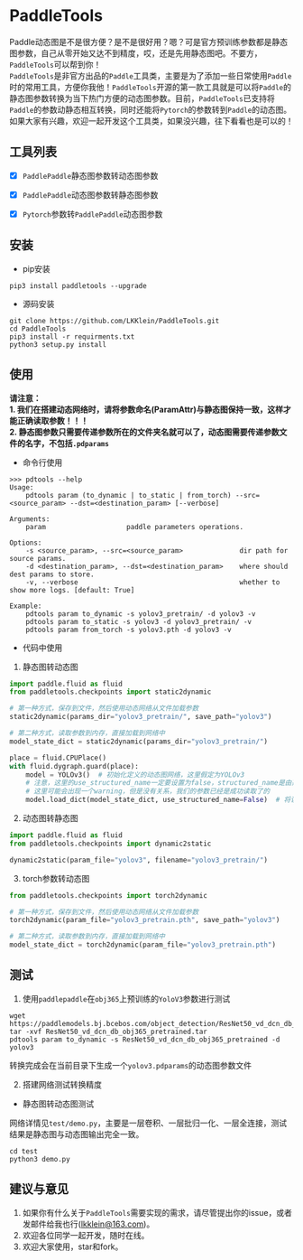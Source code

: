 # PaddleTools

Paddle动态图是不是很方便？是不是很好用？嗯？可是官方预训练参数都是静态图参数，自己从零开始又达不到精度，哎，还是先用静态图吧。不要方，`PaddleTools`可以帮到你！  
`PaddleTools`是非官方出品的`Paddle`工具类，主要是为了添加一些日常使用`Paddle`时的常用工具，方便你我他！`PaddleTools`开源的第一款工具就是可以将`Paddle`的静态图参数转换为当下热门方便的动态图参数。目前，`PaddleTools`已支持将`Paddle`的参数动静态相互转换，同时还能将`Pytorch`的参数转到`Paddle`的动态图。如果大家有兴趣，欢迎一起开发这个工具类，如果没兴趣，往下看看也是可以的！

## 工具列表

- [x] `PaddlePaddle`静态图参数转动态图参数
- [x] `PaddlePaddle`动态图参数转静态图参数
- [x] `Pytorch`参数转`PaddlePaddle`动态图参数



## 安装

- pip安装

```shell
pip3 install paddletools --upgrade
```

- 源码安装

```shell
git clone https://github.com/LKKlein/PaddleTools.git
cd PaddleTools
pip3 install -r requirments.txt
python3 setup.py install
```

## 使用

**请注意：**  
**1. 我们在搭建动态网络时，请将参数命名(ParamAttr)与静态图保持一致，这样才能正确读取参数！！！**  
**2. 静态图参数只需要传递参数所在的文件夹名就可以了，动态图需要传递参数文件的名字，不包括`.pdparams`**  

- 命令行使用

```shell
>>> pdtools --help
Usage:
    pdtools param (to_dynamic | to_static | from_torch) --src=<source_param> --dst=<destination_param> [--verbose]

Arguments:
    param                    paddle parameters operations.

Options:
    -s <source_param>, --src=<source_param>              dir path for source params.
    -d <destination_param>, --dst=<destination_param>    where should dest params to store.
    -v, --verbose                                        whether to show more logs. [default: True]

Example:
    pdtools param to_dynamic -s yolov3_pretrain/ -d yolov3 -v
    pdtools param to_static -s yolov3 -d yolov3_pretrain/ -v
    pdtools param from_torch -s yolov3.pth -d yolov3 -v
```

- 代码中使用  


1. 静态图转动态图

```python
import paddle.fluid as fluid
from paddletools.checkpoints import static2dynamic

# 第一种方式，保存到文件，然后使用动态网络从文件加载参数
static2dynamic(params_dir="yolov3_pretrain/", save_path="yolov3")

# 第二种方式，读取参数到内存，直接加载到网络中
model_state_dict = static2dynamic(params_dir="yolov3_pretrain/")

place = fluid.CPUPlace()
with fluid.dygraph.guard(place):
    model = YOLOv3()  # 初始化定义的动态图网络，这里假定为YOLOv3
    # 注意，这里的use_structured_name一定要设置为false，structured_name是由系统自动取的，与我们自己的命名不同
    # 这里可能会出现一个warning，但是没有关系，我们的参数已经是成功读取了的
    model.load_dict(model_state_dict, use_structured_name=False)  # 将读取的参数加载到网络中
```

2. 动态图转静态图

```python
import paddle.fluid as fluid
from paddletools.checkpoints import dynamic2static

dynamic2static(param_file="yolov3", filename="yolov3_pretrain/")
```

3. torch参数转动态图

```python
from paddletools.checkpoints import torch2dynamic

# 第一种方式，保存到文件，然后使用动态网络从文件加载参数
torch2dynamic(param_file="yolov3_pretrain.pth", save_path="yolov3")

# 第二种方式，读取参数到内存，直接加载到网络中
model_state_dict = torch2dynamic(param_file="yolov3_pretrain.pth")
```


## 测试

1. 使用`paddlepaddle`在`obj365`上预训练的`YoloV3`参数进行测试

```shell
wget https://paddlemodels.bj.bcebos.com/object_detection/ResNet50_vd_dcn_db_obj365_pretrained.tar
tar -xvf ResNet50_vd_dcn_db_obj365_pretrained.tar
pdtools param to_dynamic -s ResNet50_vd_dcn_db_obj365_pretrained -d yolov3
```
转换完成会在当前目录下生成一个`yolov3.pdparams`的动态图参数文件

2. 搭建网络测试转换精度

- 静态图转动态图测试

网络详情见`test/demo.py`，主要是一层卷积、一层批归一化、一层全连接，测试结果是静态图与动态图输出完全一致。
```shell
cd test
python3 demo.py
```


## 建议与意见

1. 如果你有什么关于`PaddleTools`需要实现的需求，请尽管提出你的issue，或者发邮件给我也行(lkklein@163.com)。
2. 欢迎各位同学一起开发，随时在线。
3. 欢迎大家使用，star和fork。

